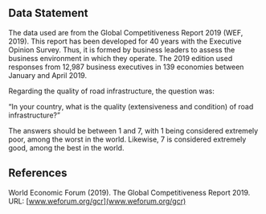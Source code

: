 ## Data Statement

The data used are from the Global Competitiveness Report 2019 (WEF, 2019). This report has been developed for 40 years with the Executive Opinion Survey. Thus, it is formed by business leaders to assess the business environment in which they operate. The 2019 edition used responses from 12,987 business executives in 139 economies between January and April 2019.

Regarding the quality of road infrastructure, the question was:

“In your country, what is the quality (extensiveness and condition) of road infrastructure?”

The answers should be between 1 and 7, with 1 being considered extremely poor, among the worst in the world. Likewise, 7 is considered extremely good, among the best in the world.

## References

World Economic Forum (2019). The Global Competitiveness Report 2019. URL: [www.weforum.org/gcr](www.weforum.org/gcr)